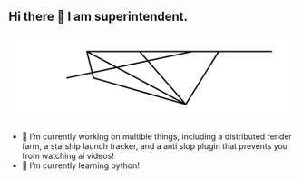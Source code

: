 ## Hi there 👋 I am superintendent.
![My SVG](https://github.com/superintendent2521/superintendent2521/raw/main/superintendent-signature.svg)

- 🔭 I’m currently working on multible things, including a distributed render farm, a starship launch tracker, and a anti slop plugin that prevents you from watching ai videos!
- 🌱 I’m currently learning python!

